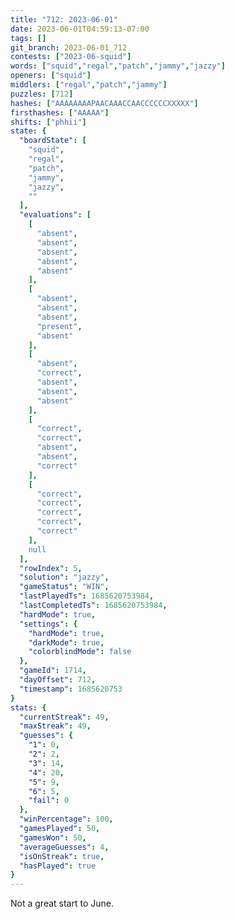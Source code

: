 ```yaml
---
title: "712: 2023-06-01"
date: 2023-06-01T04:59:13-07:00
tags: []
git_branch: 2023-06-01_712
contests: ["2023-06-squid"]
words: ["squid","regal","patch","jammy","jazzy"]
openers: ["squid"]
middlers: ["regal","patch","jammy"]
puzzles: [712]
hashes: ["AAAAAAAAPAACAAACCAACCCCCCXXXXX"]
firsthashes: ["AAAAA"]
shifts: ["phhii"]
state: {
  "boardState": [
    "squid",
    "regal",
    "patch",
    "jammy",
    "jazzy",
    ""
  ],
  "evaluations": [
    [
      "absent",
      "absent",
      "absent",
      "absent",
      "absent"
    ],
    [
      "absent",
      "absent",
      "absent",
      "present",
      "absent"
    ],
    [
      "absent",
      "correct",
      "absent",
      "absent",
      "absent"
    ],
    [
      "correct",
      "correct",
      "absent",
      "absent",
      "correct"
    ],
    [
      "correct",
      "correct",
      "correct",
      "correct",
      "correct"
    ],
    null
  ],
  "rowIndex": 5,
  "solution": "jazzy",
  "gameStatus": "WIN",
  "lastPlayedTs": 1685620753984,
  "lastCompletedTs": 1685620753984,
  "hardMode": true,
  "settings": {
    "hardMode": true,
    "darkMode": true,
    "colorblindMode": false
  },
  "gameId": 1714,
  "dayOffset": 712,
  "timestamp": 1685620753
}
stats: {
  "currentStreak": 49,
  "maxStreak": 49,
  "guesses": {
    "1": 0,
    "2": 2,
    "3": 14,
    "4": 20,
    "5": 9,
    "6": 5,
    "fail": 0
  },
  "winPercentage": 100,
  "gamesPlayed": 50,
  "gamesWon": 50,
  "averageGuesses": 4,
  "isOnStreak": true,
  "hasPlayed": true
}
---
```

<!-- more -->
Not a great start to June.
